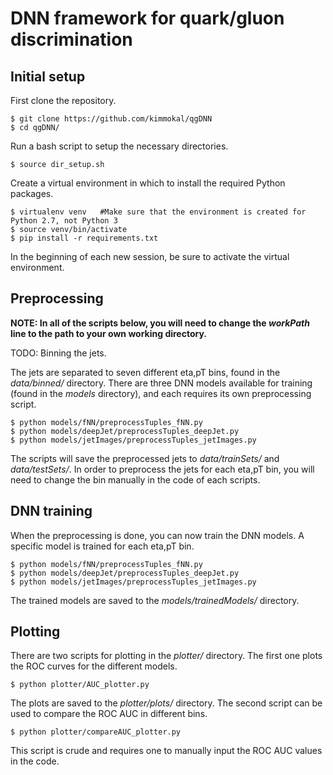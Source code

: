 # DNN framework for quark/gluon discrimination

## Initial setup
First clone the repository.
```
$ git clone https://github.com/kimmokal/qgDNN
$ cd qgDNN/
```
Run a bash script to setup the necessary directories.
```
$ source dir_setup.sh
```
Create a virtual environment in which to install the required Python packages.
```
$ virtualenv venv   #Make sure that the environment is created for Python 2.7, not Python 3
$ source venv/bin/activate
$ pip install -r requirements.txt
```
In the beginning of each new session, be sure to activate the virtual environment.

## Preprocessing
__NOTE: In all of the scripts below, you will need to change the _workPath_ line to the path to your own working directory.__

TODO: Binning the jets.

The jets are separated to seven different eta,pT bins, found in the _data/binned/_ directory. There are three DNN models available for training (found in the _models_ directory), and each requires its own preprocessing script.

```
$ python models/fNN/preprocessTuples_fNN.py
$ python models/deepJet/preprocessTuples_deepJet.py
$ python models/jetImages/preprocessTuples_jetImages.py
```

The scripts will save the preprocessed jets to _data/trainSets/_ and _data/testSets/_. In order to preprocess the jets for each eta,pT bin, you will need to change the bin manually in the code of each scripts.

## DNN training

When the preprocessing is done, you can now train the DNN models. A specific model is trained for each eta,pT bin.
```
$ python models/fNN/preprocessTuples_fNN.py
$ python models/deepJet/preprocessTuples_deepJet.py
$ python models/jetImages/preprocessTuples_jetImages.py
```

The trained models are saved to the _models/trainedModels/_ directory.

## Plotting
There are two scripts for plotting in the _plotter/_ directory. The first one plots the ROC curves for the different models.
```
$ python plotter/AUC_plotter.py
```
The plots are saved to the _plotter/plots/_ directory. The second script can be used to compare the ROC AUC in different bins.
```
$ python plotter/compareAUC_plotter.py
```
This script is crude and requires one to manually input the ROC AUC values in the code.
